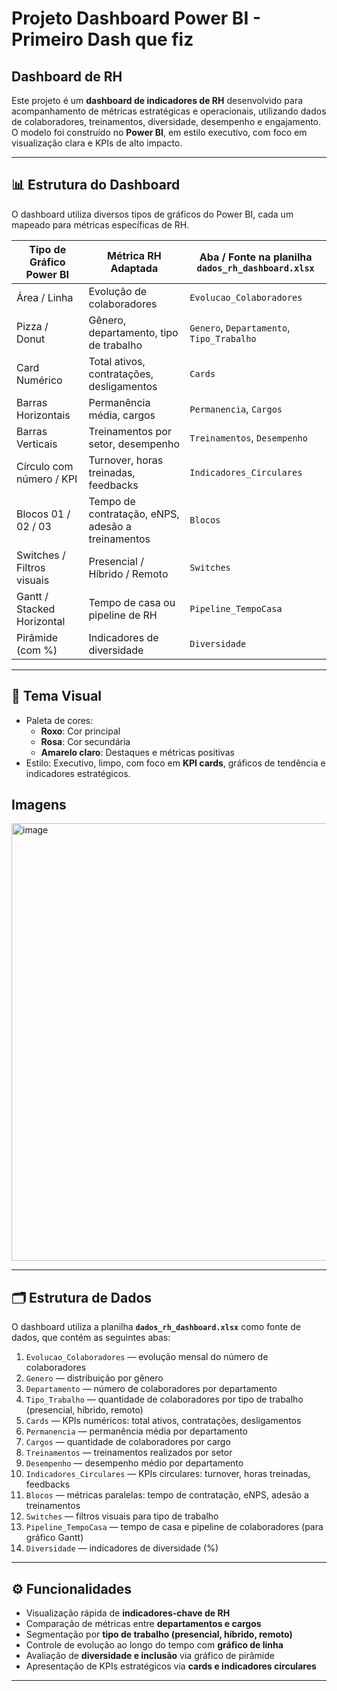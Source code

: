 # Projeto Dashboard Power BI - Primeiro Dash que fiz


## Dashboard de RH

Este projeto é um **dashboard de indicadores de RH** desenvolvido para acompanhamento de métricas estratégicas e operacionais, utilizando dados de colaboradores, treinamentos, diversidade, desempenho e engajamento.  
O modelo foi construído no **Power BI**, em estilo executivo, com foco em visualização clara e KPIs de alto impacto.

---

## 📊 Estrutura do Dashboard

O dashboard utiliza diversos tipos de gráficos do Power BI, cada um mapeado para métricas específicas de RH.

| Tipo de Gráfico Power BI       | Métrica RH Adaptada                                  | Aba / Fonte na planilha `dados_rh_dashboard.xlsx` |
|--------------------------------|-----------------------------------------------------|-------------------------------------------------|
| Área / Linha                   | Evolução de colaboradores                           | `Evolucao_Colaboradores`                        |
| Pizza / Donut                  | Gênero, departamento, tipo de trabalho             | `Genero`, `Departamento`, `Tipo_Trabalho`      |
| Card Numérico                  | Total ativos, contratações, desligamentos          | `Cards`                                         |
| Barras Horizontais             | Permanência média, cargos                           | `Permanencia`, `Cargos`                         |
| Barras Verticais               | Treinamentos por setor, desempenho                  | `Treinamentos`, `Desempenho`                    |
| Círculo com número / KPI       | Turnover, horas treinadas, feedbacks               | `Indicadores_Circulares`                        |
| Blocos 01 / 02 / 03            | Tempo de contratação, eNPS, adesão a treinamentos  | `Blocos`                                        |
| Switches / Filtros visuais     | Presencial / Híbrido / Remoto                       | `Switches`                                      |
| Gantt / Stacked Horizontal     | Tempo de casa ou pipeline de RH                     | `Pipeline_TempoCasa`                            |
| Pirâmide (com %)               | Indicadores de diversidade                           | `Diversidade`                                   |

---

## 🎨 Tema Visual

- Paleta de cores:
  - **Roxo**: Cor principal
  - **Rosa**: Cor secundária
  - **Amarelo claro**: Destaques e métricas positivas
- Estilo: Executivo, limpo, com foco em **KPI cards**, gráficos de tendência e indicadores estratégicos.

## Imagens
<img width="600" height="700" alt="image" src="https://github.com/user-attachments/assets/daf432b3-2fb2-4975-9a57-8fe447111da2" />


---

## 🗂 Estrutura de Dados

O dashboard utiliza a planilha **`dados_rh_dashboard.xlsx`** como fonte de dados, que contém as seguintes abas:

1. `Evolucao_Colaboradores` — evolução mensal do número de colaboradores  
2. `Genero` — distribuição por gênero  
3. `Departamento` — número de colaboradores por departamento  
4. `Tipo_Trabalho` — quantidade de colaboradores por tipo de trabalho (presencial, híbrido, remoto)  
5. `Cards` — KPIs numéricos: total ativos, contratações, desligamentos  
6. `Permanencia` — permanência média por departamento  
7. `Cargos` — quantidade de colaboradores por cargo  
8. `Treinamentos` — treinamentos realizados por setor  
9. `Desempenho` — desempenho médio por departamento  
10. `Indicadores_Circulares` — KPIs circulares: turnover, horas treinadas, feedbacks  
11. `Blocos` — métricas paralelas: tempo de contratação, eNPS, adesão a treinamentos  
12. `Switches` — filtros visuais para tipo de trabalho  
13. `Pipeline_TempoCasa` — tempo de casa e pipeline de colaboradores (para gráfico Gantt)  
14. `Diversidade` — indicadores de diversidade (%)

---

## ⚙ Funcionalidades

- Visualização rápida de **indicadores-chave de RH**  
- Comparação de métricas entre **departamentos e cargos**  
- Segmentação por **tipo de trabalho (presencial, híbrido, remoto)**  
- Controle de evolução ao longo do tempo com **gráfico de linha**  
- Avaliação de **diversidade e inclusão** via gráfico de pirâmide  
- Apresentação de KPIs estratégicos via **cards e indicadores circulares**

---









